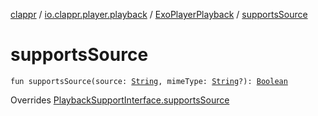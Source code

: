 [clappr](../../index.md) / [io.clappr.player.playback](../index.md) / [ExoPlayerPlayback](index.md) / [supportsSource](.)

# supportsSource

`fun supportsSource(source: `[`String`](https://kotlinlang.org/api/latest/jvm/stdlib/kotlin/-string/index.html)`, mimeType: `[`String`](https://kotlinlang.org/api/latest/jvm/stdlib/kotlin/-string/index.html)`?): `[`Boolean`](https://kotlinlang.org/api/latest/jvm/stdlib/kotlin/-boolean/index.html)

Overrides [PlaybackSupportInterface.supportsSource](../../io.clappr.player.components/-playback-support-interface/supports-source.md)

